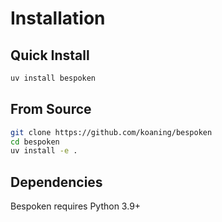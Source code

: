 # Installation

## Quick Install

```bash
uv install bespoken
```

## From Source

```bash
git clone https://github.com/koaning/bespoken
cd bespoken
uv install -e .
```

## Dependencies

Bespoken requires Python 3.9+
